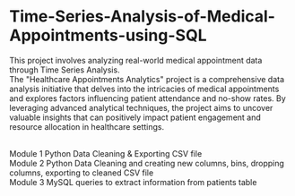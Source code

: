 # Time-Series-Analysis-of-Medical-Appointments-using-SQL
This project involves analyzing real-world medical appointment data through Time Series Analysis. <br/>
The "Healthcare Appointments Analytics" project is a comprehensive data analysis initiative that delves into the intricacies of medical appointments and explores factors influencing patient attendance and no-show rates. By leveraging advanced analytical techniques, the project aims to uncover valuable insights that can positively impact patient engagement and resource allocation in healthcare settings. <br/> <br/>


Module 1 Python Data Cleaning & Exporting CSV file <br/>
Module 2 Python Data Cleaning and creating new columns, bins, dropping columns, exporting to cleaned CSV file <br/>
Module 3 MySQL queries to extract information from patients table <br/>
